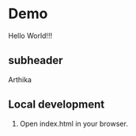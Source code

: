 # Demo

Hello World!!!

## subheader

Arthika

## Local development

1. Open index.html in your browser.